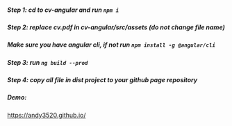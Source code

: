 ##### Step 1: cd to cv-angular and run `npm i`

##### Step 2: replace cv.pdf in cv-angular/src/assets (do not change file name)

##### Make sure you have angular cli, if not run `npm install -g @angular/cli`

##### Step 3: run `ng build --prod`

##### Step 4: copy all file in dist project to your github page repository
##### Demo:
https://andy3520.github.io/
